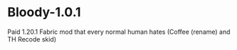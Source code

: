# Bloody-1.0.1
Paid 1.20.1 Fabric mod that every normal human hates (Coffee (rename) and TH Recode skid)
